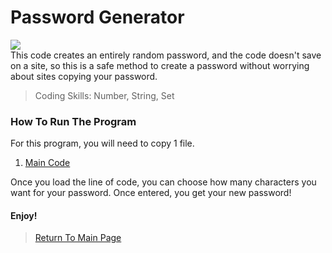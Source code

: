 # Password Generator
<img src="https://satelliteforinternet.com/wp-content/uploads/2017/09/10-Ways-To-Make-A-Strong-Password-Banner.jpg"><br>
This code creates an entirely random password, and the code doesn't save on a site, so this is a safe method to create a password without worrying about sites copying your password.<br>

> Coding Skills: Number, String, Set<br>

### How To Run The Program
For this program, you will need to copy 1 file.<br>
   1. <a href="https://github.com/Theresiap/Personal-Project/blob/master/PasswordGenerator/PasswordGenerator.md">Main Code</a>

Once you load the line of code, you can choose how many characters you want for your password. Once entered, you get your new password!
#### Enjoy!
>  <a href="https://theresiap.github.io/Personal-Project/">Return To Main Page</a>
